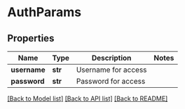 # AuthParams

## Properties
Name | Type | Description | Notes
------------ | ------------- | ------------- | -------------
**username** | **str** | Username for access | 
**password** | **str** | Password for access | 

[[Back to Model list]](../README.md#documentation-for-models) [[Back to API list]](../README.md#documentation-for-api-endpoints) [[Back to README]](../README.md)


